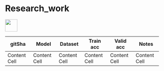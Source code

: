 # Research_work

<img src="https://psv4.userapi.com/c848028/u28586735/docs/d12/2d326ecd6271/giphy.gif?extra=9yGVy-LAEP6A6F2L5THQ0HPQOyzTyfmRc0GfB17g5PDlWe2Jdc5KSUK719f7jpu5pH7pZqz2GfVB4Fc00AhW-u3mIa3Yscspdu8YS_M94GdiE7KMkqvWdHyOh9aUUiX6p5ExKRZRgCnn2--sGKInQVI" width="40" height="40" />


| gitSha        | Model         | Dataset       | Train acc     | Valid acc     | Notes         | 
| ------------- | ------------- | ------------- | ------------- | ------------- | ------------- |
| Content Cell  | Content Cell  | Content Cell  | Content Cell  | Content Cell  | Content Cell  |
